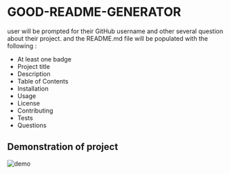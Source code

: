 # GOOD-README-GENERATOR
user will be prompted for their GitHub username and other several question about their project. and the README.md file will be populated with the following :

* At least one badge
* Project title
* Description
* Table of Contents
* Installation
* Usage
* License
* Contributing
* Tests
* Questions

## Demonstration of project 
![demo](sarita.gif)